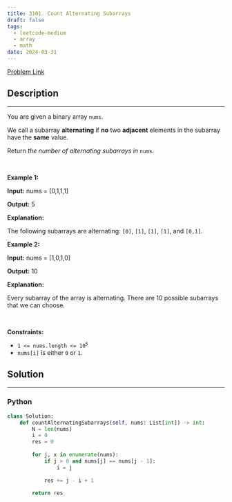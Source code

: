 ```yaml
---
title: 3101. Count Alternating Subarrays
draft: false
tags: 
  - leetcode-medium
  - array
  - math
date: 2024-03-31
---
```


[Problem Link](https://leetcode.com/problems/count-alternating-subarrays/)

## Description

---
<p>You are given a <span data-keyword="binary-array">binary array</span> <code>nums</code>.</p>

<p>We call a <span data-keyword="subarray-nonempty">subarray</span> <strong>alternating</strong> if <strong>no</strong> two <strong>adjacent</strong> elements in the subarray have the <strong>same</strong> value.</p>

<p>Return <em>the number of alternating subarrays in </em><code>nums</code>.</p>

<p>&nbsp;</p>
<p><strong class="example">Example 1:</strong></p>

<div class="example-block">
<p><strong>Input:</strong> <span class="example-io">nums = [0,1,1,1]</span></p>

<p><strong>Output:</strong> <span class="example-io">5</span></p>

<p><strong>Explanation:</strong></p>

<p>The following subarrays are alternating: <code>[0]</code>, <code>[1]</code>, <code>[1]</code>, <code>[1]</code>, and <code>[0,1]</code>.</p>
</div>

<p><strong class="example">Example 2:</strong></p>

<div class="example-block">
<p><strong>Input:</strong> <span class="example-io">nums = [1,0,1,0]</span></p>

<p><strong>Output:</strong> <span class="example-io">10</span></p>

<p><strong>Explanation:</strong></p>

<p>Every subarray of the array is alternating. There are 10 possible subarrays that we can choose.</p>
</div>

<p>&nbsp;</p>
<p><strong>Constraints:</strong></p>

<ul>
	<li><code>1 &lt;= nums.length &lt;= 10<sup>5</sup></code></li>
	<li><code>nums[i]</code> is either <code>0</code> or <code>1</code>.</li>
</ul>


## Solution

---
### Python
``` py title='count-alternating-subarrays'
class Solution:
    def countAlternatingSubarrays(self, nums: List[int]) -> int:
        N = len(nums)
        i = 0
        res = 0
        
        for j, x in enumerate(nums):
            if j > 0 and nums[j] == nums[j - 1]:
                i = j
                
            res += j - i + 1
        
        return res
```


